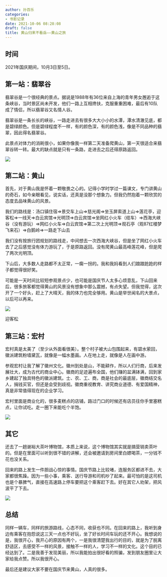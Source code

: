 ```yaml
---
author: 孙百乐
categories:
- 书影记录
date: 2021-10-06 08:28:08
draft: false
title: 黄山归来不看岳——黄山之旅
---
```


## 时间

2021年国庆期间，10月3日至5日。

## 第一站：翡翠谷

翡翠谷是一个很经典的景点。据说是1988年有36位来自上海的青年男女邂逅于这条峡谷，当时景区尚未开发，他们一路上互相搀扶，克服重重困难，最后有10队成了情侣，所以翡翠谷又名情人谷。

翡翠谷是一条长长的峡谷，一路走进去有很多大大小小的水潭，潭水清澈见底，都是碧绿颜色。但是碧绿程度不一样，有的颜色深，有的颜色浅，像是不同品种的翡翠，因此得名翡翠谷。

此景点对体力的消耗很小，如果你像我一样第二天准备爬黄山，第一天很适合来翡翠谷转一转。最大的缺点就是只有一条路，走进去之后还得原路返回。

![](https://myblog-1257298572.cos.ap-shanghai.myqcloud.com/mypic/wp-content/uploads/2021/10/翡翠谷-1024x1024.jpg)

## 第二站：黄山

首先，对于黄山我是怀着一颗敬畏之心的。记得小学时学过一篇课文，专门讲黄山的奇石，如今亲眼看见，说实话，还真是没那个想象力。但我仍然抱着一颗欣赏的态度去品味黄山的风景。

我们的路线是：汤口镇住宿=>景交车上山=>慈光阁=>坐玉屏索道上山=>莲花亭，迎客松=>一线天=>白云宾馆=>光明顶=>白云宾馆=>坐网红小火车（缆车）=>西海大峡谷（没有游玩）=>网红小火车=>白云宾馆=>第二次上光明顶=>观石亭（观87红楼梦飞来石）=>白鹅岭=>一路走下山去

我们没有按旅行团规划的路线走，中间想去一次西海大峡谷，但是坐了网红小火车去了之后感觉没有体力游玩了，于是原路返回。没有爬黄山最高峰莲花峰，但是爬了两次光明顶。

下山后，大多数人走路都不太正常，一瘸一拐的。我和我妈看到人们踉踉跄跄的样子都觉得很好笑。

可能是一天时间比较短参观景点少，也可能是国庆节人太多心烦意乱，下山回来后，很多旅客都觉得黄山的风景没有想象中那么震撼，有点失望。但我觉得，这次开了一个好头，赶上了大晴天，我的体力也完全够用。黄山是举世闻名的大景点，以后可以再来。

![](https://myblog-1257298572.cos.ap-shanghai.myqcloud.com/mypic/wp-content/uploads/2021/10/迎客松-1024x1024.jpg)

迎客松

## 第三站：宏村

宏村真是太美了（至少从外面看很美）。整个村子被大山包围起来，有碧水萦回，徽派建筑粉墙黛瓦，就像是一幅水墨画。人在地上走，就像是人在画中游。

参观宏村让我了解了徽州文化。徽州到处是山，不能耕作，所以人们行商，后来发展壮大，成为古代的商业中心。徽商的足迹遍布全国，他们赚的盆满钵满，回到家乡建起了独具特色的徽派建筑。士、农、工、商，商是社会的最底层，徽商结交名人，捐钱买官，但还是会受到歧视。徽商重视教育、讲究商业道德、有爱国精神，真是非常值得现在的企业学习。

宏村里面是商业化的，很多麦糕点的店铺，路过门口的时候还有店员往你手里塞糕点，让你试吃。走一圈下来能吃个半饱。

![](https://myblog-1257298572.cos.ap-shanghai.myqcloud.com/mypic/wp-content/uploads/2021/10/宏村-1024x1024.jpg)

## 其它

还去了一趟谢裕大茶叶博物馆，本质上来说，这个博物馆其实就是搞营销卖茶叶的。但是在里面可以听到很不错的讲解，还会被邀请到房间里白嫖喝茶，一分钱不花也没关系。

回来的路上发生一件胆战心惊的事情。国庆节路上比较堵，连服务区都进不去，大家都很焦躁。因为一些小事，乘客、送行导游和司机吵了起来。最可怕的是这司机也是个暴脾气，直接在高速路上停车要把这个乘客赶下去。好在其它人劝架，把风波平了下去。

![](https://myblog-1257298572.cos.ap-shanghai.myqcloud.com/mypic/wp-content/uploads/2021/10/我和我妈-768x1024.jpg)

## 总结

同样一辆车，同样的旅游路线，心态不同，收获也不同。在回来的路上，我听到身边有乘客在抱怨说这三天一点也不好玩，坐了好长时间车玩的还不开心。我想说的是，我很开心，我开心的原因有两个，一是我很清楚我出行的目的，就是为了脱离舒适区，去感受不一样的风景，接触不一样的人，学习不一样的文化。这个目的已经达到了。二是我善于发现美丽，所以我能拍出很好看的照骗，发到朋友圈里让大家给我点赞。所以我很开心。

最后还是建议大家不要在国庆节来黄山，人真的很多。